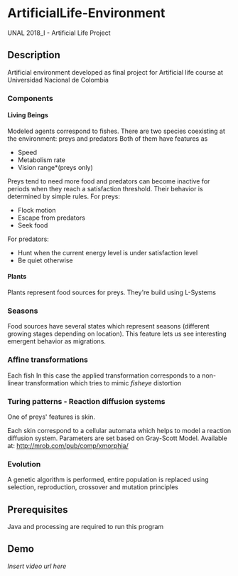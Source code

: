 # ArtificialLife-Environment
UNAL 2018_I - Artificial Life Project


## Description
Artificial environment developed as final project for Artificial life course at Universidad Nacional de Colombia

### Components
#### Living Beings
Modeled agents correspond to fishes.
There are two species coexisting at the environment: preys and predators
Both of them have features as
 - Speed 
 - Metabolism rate
 - Vision range*(preys only)
 
Preys tend to need more food and predators can become inactive for periods when they reach a satisfaction threshold.
Their behavior is determined by simple rules.
For preys:
 - Flock motion
 - Escape from predators
 - Seek food
 
For predators:
 - Hunt when the current energy level is under satisfaction level
 - Be quiet otherwise

#### Plants
Plants represent food sources for preys. They're build using L-Systems

### Seasons
Food sources have several states which represent seasons (different growing stages depending on location). This feature lets us see interesting emergent behavior as migrations.

### Affine transformations
Each fish 
In this case the applied transformation corresponds to a non-linear transformation which tries to mimic *fisheye* distortion

### Turing patterns  - Reaction diffusion systems
One of preys' features is skin. 

Each skin correspond to a cellular automata which helps to model a reaction diffusion system.
Parameters are set based on Gray-Scott Model. Available at: http://mrob.com/pub/comp/xmorphia/

### Evolution
A genetic algorithm is performed, entire population is replaced using selection, reproduction, crossover and mutation principles

## Prerequisites
Java and processing are required to run this program

## Demo
*Insert video url here*
